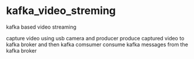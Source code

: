 # kafka_video_streming

kafka based video streaming

capture video using usb camera
and producer produce captured video to kafka broker
and then kafka comsumer consume kafka messages from the kafka broker
